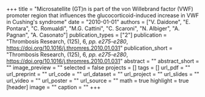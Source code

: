 +++
title = "Microsatellite (GT)n is part of the von Willebrand factor (VWF) promoter region that influences the glucocorticoid-induced increase in VWF in Cushing's syndrome"
date = "2010-01-01"
authors = ["V. Daidone", "E. Pontara", "C. Romualdi", "M.G. Cattini", "C. Scaroni", "N. Albiger", "A. Pagnan", "A. Casonato"]
publication_types = ["2"]
publication = "Thrombosis Research, (125), 6, _pp. e275-e280_, https://doi.org/10.1016/j.thromres.2010.01.031"
publication_short = "Thrombosis Research, (125), 6, _pp. e275-e280_, https://doi.org/10.1016/j.thromres.2010.01.031"
abstract = ""
abstract_short = ""
image_preview = ""
selected = false
projects = []
tags = []
url_pdf = ""
url_preprint = ""
url_code = ""
url_dataset = ""
url_project = ""
url_slides = ""
url_video = ""
url_poster = ""
url_source = ""
math = true
highlight = true
[header]
image = ""
caption = ""
+++
